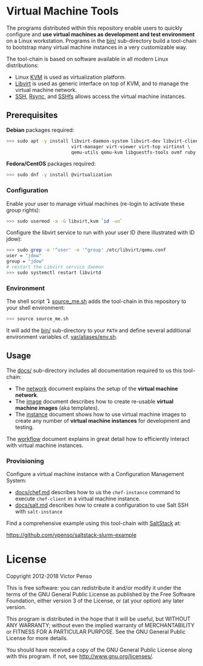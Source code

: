 # Virtual Machine Tools

The programs distributed within this repository enable users to quickly configure and **use virtual machines as development and test environment** on a Linux workstation. Programs in the [bin/](bin) sub-directory build a tool-chain to bootstrap many virtual machine instances in a very customizable way. 

The tool-chain is based on software available in all modern Linux distributions: 

* Linux [KVM](http://www.linux-kvm.org) is used as virtualization platform.
* [Libvirt](http://libvirt.org/) is used as generic interface on top of KVM, and to manage the virtual machine network.
* [SSH](http://www.openssh.com/), [Rsync](http://rsync.samba.org/), and [SSHfs](http://fuse.sourceforge.net/sshfs.html) allows access the virtual machine instances.

## Prerequisites 

**Debian** packages required:


```bash
>>> sudo apt -y install libvirt-daemon-system libvirt-dev libvirt-clients \
                        virt-manager virt-viewer virt-top virtinst \
                        qemu-utils qemu-kvm libguestfs-tools ovmf ruby
```

**Fedora/CentOS** packages required:

```bash
>>> sudo dnf -y install @virtualization
```

### Configuration

Enable your user to manage virtual machines (re-login to activate these group rights):

```bash
>>> sudo usermod -a -G libvirt,kvm `id -un`      
```

Configure the libvirt service to run with your user ID (here illustrated with ID jdow):

```bash
>>> sudo grep -e '^user' -e '^group' /etc/libvirt/qemu.conf
user = "jdow"
group = "jdow"
# restart the Libvirt service daemon
>>> sudo systemctl restart libvirtd
```

### Environment

The shell script ↴ [source_me.sh](source_me.sh) adds the tool-chain in this repository to your shell environment:

```bash
>>> source source_me.sh
```

It will add the [bin/](bin/) sub-directory to your `PATH` and define several additional environment variables cf. [var/aliases/env.sh](var/aliases/env.sh).

## Usage

The [docs/](docs) sub-directory includes all documentation required to us this tool-chain:

* The [network](docs/network.md) document explains the setup of the **virtual machine network**.
* The [image](docs/image.md) document describes how to create re-usable **virtual machine images** (aka templates).
* The [instance](docs/instance.md) document shows how to use virtual machine images to create any number of **virtual machine instances** for development and testing.

The [workflow](docs/workflow.md) document explains in great detail how to efficiently interact with virtual machine instances.

### Provisioning

Configure a virtual machine instance with a Configuration Management System:

* [docs/chef.md](docs/chef.md) describes how to us the `chef-instance` command 
  to execute `chef-client` in a virtual machine instance.
* [docs/salt.md](docs/salt.md) describes how to create a configuration to use 
  Salt SSH with `salt-instance`

Find a comprehensive example using this tool-chain with [SaltStack](https://docs.saltstack.com) at:

<https://github.com/vpenso/saltstack-slurm-example>

# License

Copyright 2012-2018 Victor Penso

This is free software: you can redistribute it
and/or modify it under the terms of the GNU General Public
License as published by the Free Software Foundation,
either version 3 of the License, or (at your option) any
later version.

This program is distributed in the hope that it will be
useful, but WITHOUT ANY WARRANTY; without even the implied
warranty of MERCHANTABILITY or FITNESS FOR A PARTICULAR
PURPOSE. See the GNU General Public License for more details.

You should have received a copy of the GNU General Public
License along with this program. If not, see 
<http://www.gnu.org/licenses/>.

